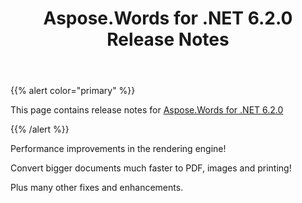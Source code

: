 ﻿---
title: Aspose.Words for .NET 6.2.0 Release Notes
second_title: Aspose.Words for .NET
articleTitle: Aspose.Words for .NET 6.2.0 Release Notes
linktitle: Aspose.Words for .NET 6.2.0 Release Notes
description: "Aspose.Words for .NET 6.2.0 Release Notes – the latest updates and fixes."
type: docs
weight: 60
url: /net/aspose-words-for-net-6-2-0-release-notes/
---

{{% alert color="primary" %}}

This page contains release notes for [Aspose.Words for .NET 6.2.0](https://downloads.aspose.com/words/net/new-releases/aspose.words-for-.net-6.2.0/)

{{% /alert %}}

Performance improvements in the rendering engine! 

Convert bigger documents much faster to PDF, images and printing! 

Plus many other fixes and enhancements.






